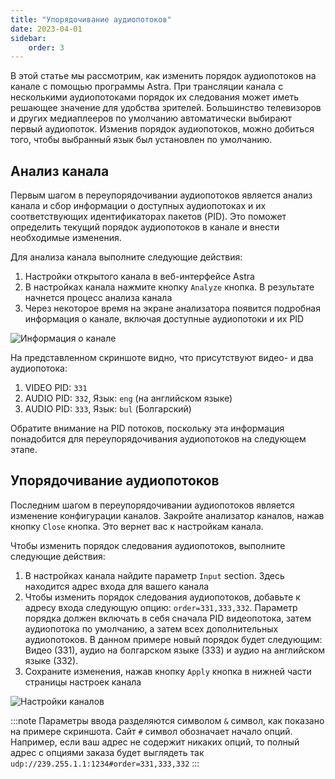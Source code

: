```yaml
---
title: "Упорядочивание аудиопотоков"
date: 2023-04-01
sidebar:
    order: 3
---
```


В этой статье мы рассмотрим, как изменить порядок аудиопотоков на канале с помощью программы Astra. При трансляции канала с несколькими аудиопотоками порядок их следования может иметь решающее значение для удобства зрителей. Большинство телевизоров и других медиаплееров по умолчанию автоматически выбирают первый аудиопоток. Изменив порядок аудиопотоков, можно добиться того, чтобы выбранный язык был установлен по умолчанию.

## Анализ канала[](/ru/astra/processing/order#analyze-channel)

Первым шагом в переупорядочивании аудиопотоков является анализ канала и сбор информации о доступных аудиопотоках и их соответствующих идентификаторах пакетов (PID). Это поможет определить текущий порядок аудиопотоков в канале и внести необходимые изменения.

Для анализа канала выполните следующие действия:

1. Настройки открытого канала в веб-интерфейсе Astra
2. В настройках канала нажмите кнопку `Analyze` кнопка. В результате начнется процесс анализа канала
3. Через некоторое время на экране анализатора появится подробная информация о канале, включая доступные аудиопотоки и их PID

![Информация о канале](https://cdn.cesbo.com/help/astra/processing/utilities/order/analyze.png)

На представленном скриншоте видно, что присутствуют видео- и два аудиопотока:

1. VIDEO PID: `331`
2. AUDIO PID: `332`, Язык: `eng` (на английском языке)
3. AUDIO PID: `333`, Язык: `bul` (Болгарский)

Обратите внимание на PID потоков, поскольку эта информация понадобится для переупорядочивания аудиопотоков на следующем этапе.

## Упорядочивание аудиопотоков[](/ru/astra/processing/order#reorder-audio-streams)

Последним шагом в переупорядочивании аудиопотоков является изменение конфигурации каналов. Закройте анализатор каналов, нажав кнопку `Close` кнопка. Это вернет вас к настройкам канала.

Чтобы изменить порядок следования аудиопотоков, выполните следующие действия:

1. В настройках канала найдите параметр `Input` section. Здесь находится адрес входа для вашего канала
2. Чтобы изменить порядок следования аудиопотоков, добавьте к адресу входа следующую опцию: `order=331,333,332`. Параметр порядка должен включать в себя сначала PID видеопотока, затем аудиопотока по умолчанию, а затем всех дополнительных аудиопотоков. В данном примере новый порядок будет следующим: Видео (331), аудио на болгарском языке (333) и аудио на английском языке (332).
3. Сохраните изменения, нажав кнопку `Apply` кнопка в нижней части страницы настроек канала

![Настройки каналов](https://cdn.cesbo.com/help/astra/processing/utilities/order/channel-settings.png)

:::note Параметры ввода разделяются символом `&` символ, как показано на примере скриншота. Сайт `#` символ обозначает начало опций. Например, если ваш адрес не содержит никаких опций, то полный адрес с опциями заказа будет выглядеть так `udp://239.255.1.1:1234#order=331,333,332`
:::
